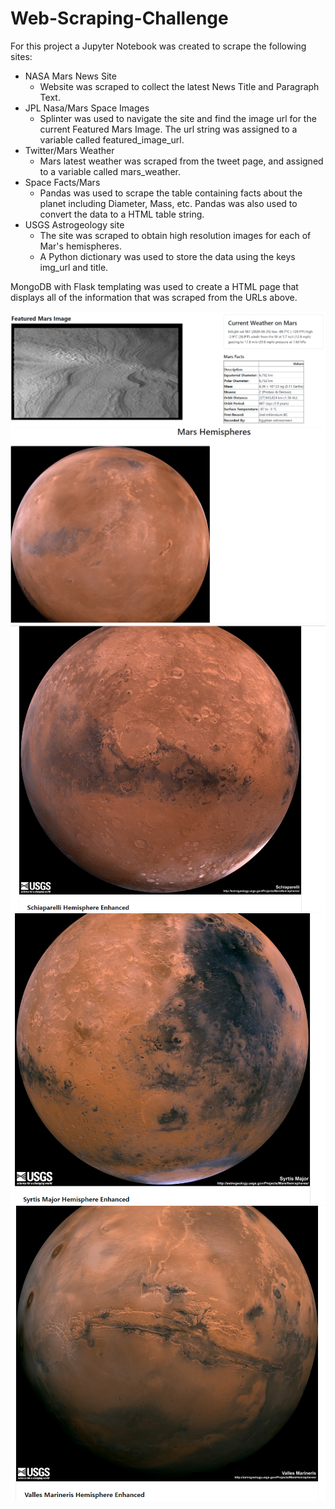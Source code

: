 # Web-Scraping-Challenge

For this project a Jupyter Notebook was created to scrape the following sites:

* NASA Mars News Site
  * Website was scraped to collect the latest News Title and Paragraph Text.
* JPL Nasa/Mars Space Images
  * Splinter was used to navigate the site and find the image url for the current Featured Mars Image. The url string was assigned to a variable called featured_image_url.
* Twitter/Mars Weather
  * Mars latest weather was scraped from the tweet page, and assigned to a variable called mars_weather.
* Space Facts/Mars
  * Pandas was used to scrape the table containing facts about the planet including Diameter, Mass, etc. Pandas was also used to convert the data to a HTML table string.
* USGS Astrogeology site
  * The site was scraped to obtain high resolution images for each of Mar's hemispheres.
  * A Python dictionary was used to store the data using the keys img_url and title.
  
MongoDB with Flask templating was used to create a HTML page that displays all of the information that was scraped from the URLs above.

![](images/img_2.PNG)
![](images/img_3.PNG)
![](images/img_4.PNG)
![](images/img_5.PNG)
![](images/img_6.PNG)
